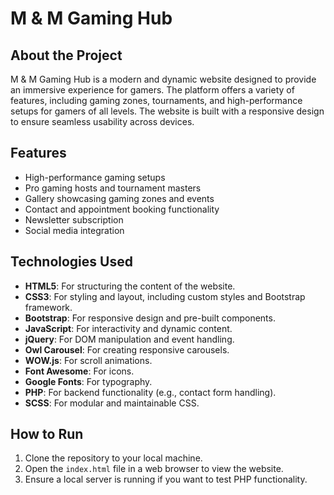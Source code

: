 # M & M Gaming Hub

## About the Project
M & M Gaming Hub is a modern and dynamic website designed to provide an immersive experience for gamers. The platform offers a variety of features, including gaming zones, tournaments, and high-performance setups for gamers of all levels. The website is built with a responsive design to ensure seamless usability across devices.

## Features
- High-performance gaming setups
- Pro gaming hosts and tournament masters
- Gallery showcasing gaming zones and events
- Contact and appointment booking functionality
- Newsletter subscription
- Social media integration

## Technologies Used
- **HTML5**: For structuring the content of the website.
- **CSS3**: For styling and layout, including custom styles and Bootstrap framework.
- **Bootstrap**: For responsive design and pre-built components.
- **JavaScript**: For interactivity and dynamic content.
- **jQuery**: For DOM manipulation and event handling.
- **Owl Carousel**: For creating responsive carousels.
- **WOW.js**: For scroll animations.
- **Font Awesome**: For icons.
- **Google Fonts**: For typography.
- **PHP**: For backend functionality (e.g., contact form handling).
- **SCSS**: For modular and maintainable CSS.

## How to Run
1. Clone the repository to your local machine.
2. Open the `index.html` file in a web browser to view the website.
3. Ensure a local server is running if you want to test PHP functionality.


